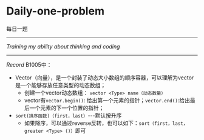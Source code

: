 # Daily-one-problem
每日一题

---

_Training my ability about thinking and coding_

---

_Record_ 
B1005中：
- Vector（向量），是一个封装了动态大小数组的顺序容器，可以理解为vector是一个能够存放任意类型的动态数组；
  - 创建一个vector动态数组： `vector <Type> name（动态数量）`
  - vector有`vector.begin()`:  给出第一个元素的指针；`vector.end()`:给出最后一个元素的下一个位置的指针；  
- `sort(排序函数)（first，last）`---默认按升序
  - 如果降序，可以通过reverse反转，也可以如下：`sort（first，last，greater <Type> ()）`即可
    
